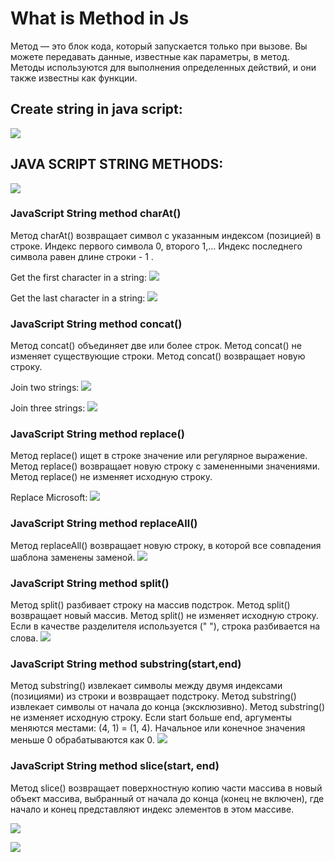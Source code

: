 # What is Method in Js

Метод — это блок кода, который запускается только при вызове. Вы можете передавать данные, известные как параметры, в метод. Методы используются для выполнения определенных действий, и они также известны как функции.

## Create string in java script:

![](./images/%D0%A1%D0%BD%D0%B8%D0%BC%D0%BE%D0%BA%20%D1%8D%D0%BA%D1%80%D0%B0%D0%BD%D0%B0%202023-04-18%20%D0%B2%2010.04.43.png)

## JAVA SCRIPT STRING METHODS:
![](./images/%D0%A1%D0%BD%D0%B8%D0%BC%D0%BE%D0%BA%20%D1%8D%D0%BA%D1%80%D0%B0%D0%BD%D0%B0%202023-04-18%20%D0%B2%2010.07.29.png)

### JavaScript String method charAt()
Метод charAt() возвращает символ с указанным индексом (позицией) в строке. 
Индекс первого символа 0, второго 1,...
Индекс последнего символа равен длине строки - 1 .

Get the first character in a string:
![](./images/%D0%A1%D0%BD%D0%B8%D0%BC%D0%BE%D0%BA%20%D1%8D%D0%BA%D1%80%D0%B0%D0%BD%D0%B0%202023-04-18%20%D0%B2%2010.14.19.png)

Get the last character in a string:
![](./images/%D0%A1%D0%BD%D0%B8%D0%BC%D0%BE%D0%BA%20%D1%8D%D0%BA%D1%80%D0%B0%D0%BD%D0%B0%202023-04-18%20%D0%B2%2010.17.56.png)

### JavaScript String method concat()
Метод concat() объединяет две или более строк.
Метод concat() не изменяет существующие строки. 
Метод concat() возвращает новую строку.

Join two strings:
![](./images/%D0%A1%D0%BD%D0%B8%D0%BC%D0%BE%D0%BA%20%D1%8D%D0%BA%D1%80%D0%B0%D0%BD%D0%B0%202023-04-18%20%D0%B2%2010.24.18.png)

Join three strings:
![](./images/%D0%A1%D0%BD%D0%B8%D0%BC%D0%BE%D0%BA%20%D1%8D%D0%BA%D1%80%D0%B0%D0%BD%D0%B0%202023-04-18%20%D0%B2%2010.56.45.png)

### JavaScript String method replace()
Метод replace() ищет в строке значение или регулярное выражение. 
Метод replace() возвращает новую строку с замененными значениями.
Метод replace() не изменяет исходную строку.

Replace Microsoft:
![](./images/%D0%A1%D0%BD%D0%B8%D0%BC%D0%BE%D0%BA%20%D1%8D%D0%BA%D1%80%D0%B0%D0%BD%D0%B0%202023-04-18%20%D0%B2%2011.02.25.png)

### JavaScript String method replaceAll()
Метод replaceAll() возвращает новую строку, в которой все совпадения шаблона заменены заменой.
![](./images/%D0%A1%D0%BD%D0%B8%D0%BC%D0%BE%D0%BA%20%D1%8D%D0%BA%D1%80%D0%B0%D0%BD%D0%B0%202023-04-18%20%D0%B2%2011.34.46.png)

### JavaScript String method split()
Метод split() разбивает строку на массив подстрок.
Метод split() возвращает новый массив.
Метод split() не изменяет исходную строку. Если в качестве разделителя используется (" "), строка разбивается на слова.
![](./images/%D0%A1%D0%BD%D0%B8%D0%BC%D0%BE%D0%BA%20%D1%8D%D0%BA%D1%80%D0%B0%D0%BD%D0%B0%202023-04-18%20%D0%B2%2011.39.03.png)

### JavaScript String method substring(start,end)
Метод substring() извлекает символы между двумя индексами (позициями) из строки и возвращает подстроку.
Метод substring() извлекает символы от начала до конца (эксклюзивно).
Метод substring() не изменяет исходную строку.
Если start больше end, аргументы меняются местами: (4, 1) = (1, 4). Начальное или конечное значения меньше 0 обрабатываются как 0.
![](./images/%D0%A1%D0%BD%D0%B8%D0%BC%D0%BE%D0%BA%20%D1%8D%D0%BA%D1%80%D0%B0%D0%BD%D0%B0%202023-04-18%20%D0%B2%2011.43.57.png)

### JavaScript String method slice(start, end)
Метод slice() возвращает поверхностную копию части массива в новый объект массива, выбранный от начала до конца (конец не включен), где начало и конец представляют индекс элементов в этом массиве.

![](./images/%D0%A1%D0%BD%D0%B8%D0%BC%D0%BE%D0%BA%20%D1%8D%D0%BA%D1%80%D0%B0%D0%BD%D0%B0%202023-04-18%20%D0%B2%2011.47.58.png)

![](./images/%D0%A1%D0%BD%D0%B8%D0%BC%D0%BE%D0%BA%20%D1%8D%D0%BA%D1%80%D0%B0%D0%BD%D0%B0%202023-04-18%20%D0%B2%2011.48.42.png)